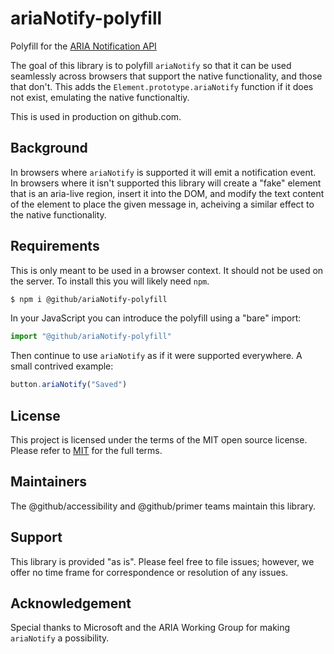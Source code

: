 # ariaNotify-polyfill

Polyfill for the [ARIA Notification API](https://github.com/WICG/accessible-notifications/blob/main/README.md)

The goal of this library is to polyfill `ariaNotify` so that it can be used seamlessly across browsers that support the native functionality, and those that don't. This adds the `Element.prototype.ariaNotify` function if it does not exist, emulating the native functionaltiy.

This is used in production on github.com.

## Background 

In browsers where `ariaNotify` is supported it will emit a notification event. In browsers where it isn't supported this library will create a "fake" element that is an aria-live region, insert it into the DOM, and modify the text content of the element to place the given message in, acheiving a similar effect to the native functionality.

## Requirements

This is only meant to be used in a browser context. It should not be used on the server. To install this you will likely need `npm`.

```sh
$ npm i @github/ariaNotify-polyfill
```

In your JavaScript you can introduce the polyfill using a "bare" import:

```js
import "@github/ariaNotify-polyfill"
```

Then continue to use `ariaNotify` as if it were supported everywhere. A small contrived example:

```js
button.ariaNotify("Saved")
```

## License 

This project is licensed under the terms of the MIT open source license. Please refer to [MIT](./LICENSE) for the full terms.

## Maintainers 

The @github/accessibility and @github/primer teams maintain this library.

## Support

This library is provided "as is". Please feel free to file issues; however, we offer no time frame for correspondence or resolution of any issues.

## Acknowledgement

Special thanks to Microsoft and the ARIA Working Group for making `ariaNotify` a possibility.
